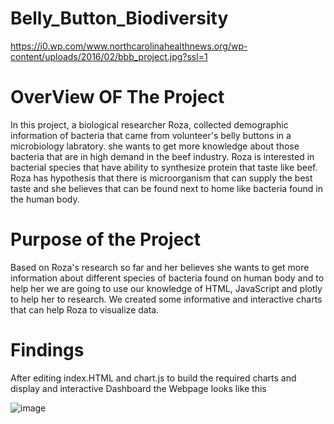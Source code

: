 # Belly_Button_Biodiversity 
https://i0.wp.com/www.northcarolinahealthnews.org/wp-content/uploads/2016/02/bbb_project.jpg?ssl=1
# OverView OF The Project
In this project, a biological researcher Roza, collected demographic information of bacteria that came from volunteer's belly buttons in a microbiology labratory. she wants to get more knowledge about those bacteria that are in high demand in the beef industry. Roza is interested in bacterial species that have ability to synthesize protein that taste like beef. Roza has hypothesis that there is microorganism that can supply the best taste and she believes that can be found next to home like bacteria found in the human body.
# Purpose of the Project
Based on Roza's research so far and her believes she wants to get more information about different species of bacteria found on human body and to help her we are going to use our knowledge of HTML, JavaScript and plotly to help her to research. We created some informative and interactive charts that can help Roza to visualize data.
# Findings
After editing index.HTML and chart.js to build the required charts and display and interactive Dashboard the Webpage looks like this

![image](https://user-images.githubusercontent.com/112978144/218557966-c7a6dc1b-f3ef-428e-8f89-5c5cf6b27141.png)
